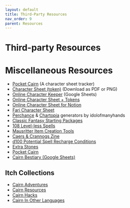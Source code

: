 ```yaml
---
layout: default
title: Third-Party Resources
nav_order: 9
parent: Resources
---
```


# Third-party Resources

# Miscellaneous Resources
- [Pocket Cairn](https://brightsdays.github.io/pocket-cairn/) (A character sheet tracker)
- [Character Sheet (token)](https://docs.google.com/drawings/d/1_X9o8rzE5jFPQpP1yCz1sPikdm8naQ1gPkT-ATK2T0c) (Download as PDF or PNG)
- [Online Character Keeper](https://docs.google.com/spreadsheets/d/1Ueq-v5XZ-mC1qFd81T0892RzRsr8WdgAG89M4ZXe5qM) (Google Sheets)
- [Online Character Sheet + Tokens](https://docs.google.com/presentation/d/1rYEUNE9_zsEUBut3a3UyRhRr8fy33s5fjX4Y7L6lvog)
- [Online Character Sheet for Notion](https://www.notion.so/cairnrpg/Cairn-Character-Sheet-Template-684b830396e4472186987fd733bde47c?pvs=4)
- [Fari Character Sheet](https://fari.app/characters/new/cairn/cairn)
- [Perchance](https://perchance.org/cairn-characters) & [Chartopia](http://d12dev.com/chart/32009) generators by idolofmanyhands
- [Classic Fantasy Starting Packages](https://dreamingdragonslayer.itch.io/into-the-odd-classic-fantasy-starting-packages)
- [108 Level-less Spells](https://dreamingdragonslayer.itch.io/108-level-less-spells-d366)
- [Mausritter Item Creation Tools](https://mausritter.com/item-card-studio/)
- [Caers & Crannogs Zine](https://manarampmatt.itch.io/caers-crannogs-issue-1)
- [d100 Potential Spell Recharge Conditions](https://blog.d4caltrops.com/2022/09/d100-potential-spell-recharge-conditions.html)
- [Extra Stones](https://github.com/seedlinggames/extra-stones/blob/main/trinkets.md)
- [Pocket Cairn](https://brightsdays.github.io/pocket-cairn/)
- [Cairn Bestiary (Google Sheets)](https://docs.google.com/spreadsheets/d/1Fnb7khcg0hv3xuBSbSkM6GvRayUYMYyX9q0HmxzoKTs)

## Itch Collections
- [Cairn Adventures](https://itch.io/c/1352509/cairn-adventures)
- [Cairn Resources](https://itch.io/c/2475049/cairn-resources)
- [Cairn Hacks](https://itch.io/c/1702301/cairn-hacks)
- [Cairn In Other Languages](https://itch.io/c/2475051/cairn-in-other-languages)
